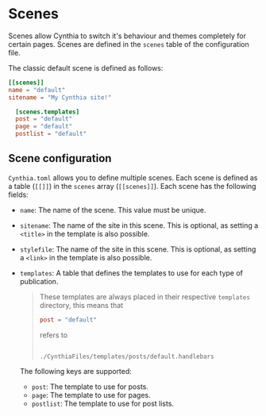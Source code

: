 # Scenes

Scenes allow Cynthia to switch it's behaviour and themes completely for certain pages.
Scenes are defined in the `scenes` table of the configuration file.

The classic default scene is defined as follows:

```toml
[[scenes]]
name = "default"
sitename = "My Cynthia site!"

  [scenes.templates]
  post = "default"
  page = "default"
  postlist = "default"
```

## Scene configuration

`Cynthia.toml` allows you to define multiple scenes.
Each scene is defined as a table (`[[]]`) in the `scenes` array (`[[scenes]]`).
Each scene has the following fields:

- `name`: The name of the scene. This value must be unique.
- `sitename`: The name of the site in this scene.
  This is optional, as setting a `<title>` in the template is also possible.
- `stylefile`: The name of the site in this scene.
  This is optional, as setting a `<link>` in the template is also possible.
- `templates`:
  A table that defines the templates to use for each type of publication.

  > These templates are always placed in their respective `templates` directory,
  > this means that
  >
  > ```toml
  > post = "default"
  > ```
  >
  > refers to
  >
  > ```path
  >
  > ./CynthiaFiles/templates/posts/default.handlebars
  >
  > ```

  The following keys are supported:

  - `post`: The template to use for posts.
  - `page`: The template to use for pages.
  - `postlist`: The template to use for post lists.
